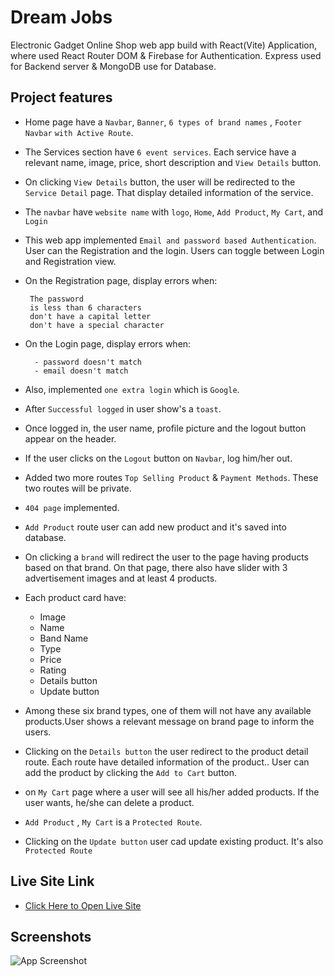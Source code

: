 # Dream Jobs
   Electronic Gadget Online Shop web app build with React(Vite) Application, where used React Router DOM & Firebase for Authentication. Express used for Backend server & MongoDB use for Database.
## Project features
-  Home page have a `Navbar`, `Banner`, `6 types of brand names` ,  `Footer` `Navbar` `with Active Route`.

- The Services section have `6 event services`. Each service have a relevant name, image, price, short description and `View Details` button.

- On clicking `View Details` button, the user will be redirected to the `Service Detail` page. That display detailed information of the service.

- The `navbar` have `website name` with `logo`, `Home`, `Add Product`, `My Cart`, and `Login`

 - This web app implemented `Email and password based Authentication`. User can the Registration and the login. Users can toggle between Login and Registration view.

 - On the Registration page, display errors when:

        The password
        is less than 6 characters
        don't have a capital letter
        don't have a special character

- On the Login page, display errors when:

        - password doesn't match
        - email doesn't match


- Also, implemented  `one extra login` which is  `Google`.

- After `Successful logged` in user show's a `toast`.

- Once logged in, the user name, profile picture and the logout button appear on the header.

- If the user clicks on the `Logout` button on `Navbar`, log him/her out.

- Added two more routes `Top Selling Product` & `Payment Methods`. These two routes will be private.

- `404 page` implemented. 
- `Add Product` route user can add new product and it's saved into database.

- On clicking a `brand` will redirect the user to the page having products based on that brand. On that page, there also have slider with 3 advertisement images and at least 4 products. 

- Each product card have:
   - Image
   - Name
   - Band Name
   - Type
   - Price
   - Rating
   - Details button
   - Update button

- Among these six brand types, one of them will not have any available products.User shows a relevant message on brand page to inform the users.

- Clicking on the `Details button` the user redirect to the product detail route. Each route have detailed information of the product.. User can add the product by clicking the `Add to Cart` button.

- on `My Cart` page where a user will see all his/her added products. If the user wants, he/she can delete a product.

-   `Add Product` ,  `My Cart` is a `Protected Route`.

- Clicking on the `Update button` user cad update existing product. It's also `Protected Route` 

## Live Site Link
- [Click Here to Open Live Site](https://gadget-world-b1b2a.web.app/)

## Screenshots

![App Screenshot](https://i.ibb.co/jZbHKSS/screencapture-localhost.png)